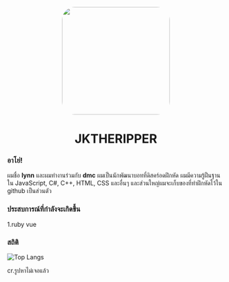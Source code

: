 <p align="center">    
    <img style="border-radius: 30px" width="250" height="250" src="https://cdn.discordapp.com/attachments/879421194145767485/925748855901917214/icon_bot.png">
</p>
<h1 align="center">JKTHERIPPER</h1>

### อาโย่!
ผมชื่อ **lynn** และผมทำงานร่วมกับ **dmc** ผมเป็นนักพัฒนาบอทที่ดิสคร์อดฝึกหัด ผมมีความรู้ฝืนฐานใน JavaScript, C#, C++, HTML, CSS และอื่นๆ และส่วนใหญ่ผมจะเก็บของที่ทำฝึกหัดไว้ใน github เป็นส่วนตัว

### ประสบการณ์ที่กำลังจะเกิดขึ้น
1.ruby vue

### สถิติ
![Top Langs](https://github-readme-stats.vercel.app/api/top-langs/?username=JKTheRipperTH&layout=compact&show_icons=true&title_color=fff&icon_color=79ff97&text_color=9f9f9f&bg_color=151515)

cr.รูปหาไม่เจอแล้ว
